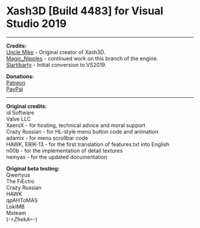 # Xash3D [Build 4483] for Visual Studio 2019

***
**Credits:**\
[Uncle Mike](https://hlfx.ru/forum/index.php) - Original creator of Xash3D.\
[Magic_Nipples](https://twitter.com/Magic_Nipples) - continued work on this branch of the engine.\
[Slartibarty](https://twitter.com/Slartbarty) - Initial conversion to  VS2019.

**Donations:**\
[Patreon](https://www.patreon.com/magicnipples) \
[PayPal](https://www.paypal.me/magicnipples)


***
**Original credits:**\
id Software\
Valve LLC\
XaeroX - for hosting, technical advice and moral support\
Crazy Russian - for HL-style menu button code and animation\
adamix - for menu scrollbar code\
HAWK, ERIK-13 - for the first translation of features.txt into English\
n00b - for the implementation of detail textures\
nemyax - for the updated documentation

**Original beta testing:**\
Qwertyus\
The FiEctro\
Crazy Russian\
HAWK\
qpAHToMAS\
LokiMB\
Msteam\
(_-=ZhekA=-_)

